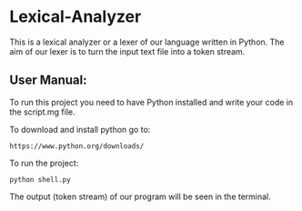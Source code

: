 # Lexical-Analyzer
This is a lexical analyzer or a lexer of our language written in Python. The aim of our lexer is to turn the input text file into a token stream.

## User Manual:

To run this project you need to have Python installed and write your code in the script.mg file.

To download and install python go to:
```
https://www.python.org/downloads/
```

To run the project:
```
python shell.py
```

The output (token stream) of our program will be seen in the terminal. 




